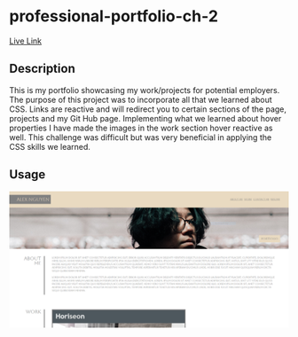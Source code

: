 # professional-portfolio-ch-2

[Live Link](https://anguyen780.github.io/professional-portfolio-ch-2/)

## Description

 This is my portfolio showcasing my work/projects for potential employers. The purpose of this project was to incorporate all that we learned about CSS. Links are reactive and will redirect you to certain sections of the page, projects and my Git Hub page. Implementing what we learned about hover properties I have made the images in the work section hover reactive as well. This challenge was difficult but was very beneficial in applying the CSS skills we learned. 

## Usage

![alt text](./assets/images/website-screenshot.PNG)
